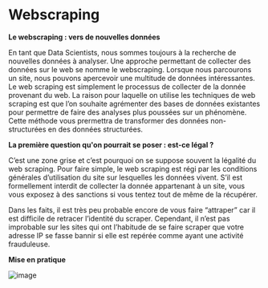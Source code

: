 # Webscraping

**Le webscraping : vers de nouvelles données**



En tant que Data Scientists, nous sommes toujours à la recherche de nouvelles données à analyser. Une approche permettant de collecter des données sur le web se nomme le webscraping. Lorsque nous parcourons un site, nous pouvons apercevoir une multitude de données intéressantes. Le web scraping est simplement le processus de collecter de la donnée provenant du web. La raison pour laquelle on utilise les techniques de web scraping est que l’on souhaite agrémenter des bases de données existantes pour permettre de faire des analyses plus poussées sur un phénomène.  Cette méthode vous prermettra de transformer des données non-structurées en des données structurées.



**La première question qu'on pourrait se poser : est-ce légal ?**

C’est une zone grise et c’est pourquoi on se suppose souvent la légalité du web scraping. Pour faire simple, le web scraping est régi par les conditions générales d’utilisation du site sur lesquelles les données vivent. S’il est formellement interdit de collecter la donnée appartenant à un site, vous vous exposez à des sanctions si vous tentez tout de même de la récupérer. 

Dans les faits, il est très peu probable encore de vous faire “attraper” car il est difficile de retracer l’identité du scraper. Cependant, il n’est pas improbable sur les sites qui ont l’habitude de se faire scraper que votre adresse IP se fasse bannir si elle est repérée comme ayant une activité frauduleuse. 

**Mise en pratique**

![image](https://user-images.githubusercontent.com/33523340/147674112-1bdd64df-ef0d-4070-8302-d982dcb4803e.png)

